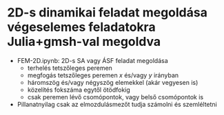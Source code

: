 # 2D-s dinamikai feladat megoldása végeselemes feladatokra Julia+gmsh-val megoldva

* FEM-2D.ipynb: 2D-s SA vagy ÁSF feladat megoldása
  * terhelés tetszőleges peremen
  * megfogás tetszőleges peremen $x$ és/vagy $y$ irányban
  * háromszög és/vagy négyszög elemekkel (akár vegyesen is)
  * közelítés fokszáma egytől ötödfokig
  * csak peremen lévő csomópontok, vagy belső csomópontok is
* Pillanatnyilag csak az elmozdulásmezőt tudja számolni és szemléltetni
